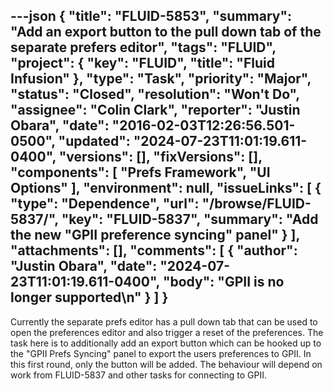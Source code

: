 ---json
{
  "title": "FLUID-5853",
  "summary": "Add an export button to the pull down tab of the separate prefers editor",
  "tags": "FLUID",
  "project": {
    "key": "FLUID",
    "title": "Fluid Infusion"
  },
  "type": "Task",
  "priority": "Major",
  "status": "Closed",
  "resolution": "Won't Do",
  "assignee": "Colin Clark",
  "reporter": "Justin Obara",
  "date": "2016-02-03T12:26:56.501-0500",
  "updated": "2024-07-23T11:01:19.611-0400",
  "versions": [],
  "fixVersions": [],
  "components": [
    "Prefs Framework",
    "UI Options"
  ],
  "environment": null,
  "issueLinks": [
    {
      "type": "Dependence",
      "url": "/browse/FLUID-5837/",
      "key": "FLUID-5837",
      "summary": "Add the new \"GPII preference syncing\" panel"
    }
  ],
  "attachments": [],
  "comments": [
    {
      "author": "Justin Obara",
      "date": "2024-07-23T11:01:19.611-0400",
      "body": "GPII is no longer supported\n"
    }
  ]
}
---
Currently the separate prefs editor has a pull down tab that can be used to open the preferences editor and also trigger a reset of the preferences. The task here is to additionally add an export button which can be hooked up to the "GPII Prefs Syncing" panel to export the users preferences to GPII. In this first round, only the button will be added. The behaviour will depend on work from FLUID-5837 and other tasks for connecting to GPII.

        